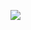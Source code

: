 <!--
id: 11311068614
link: http://tumblr.atmos.org/post/11311068614
slug: 
date: Tue Oct 11 2011 01:17:41 GMT-0700 (PDT)
publish: 2011-10-011
tags: 
title: 
-->


![](http://31.media.tumblr.com/tumblr_lsw71kH3No1qz4sngo1_400.gif)

